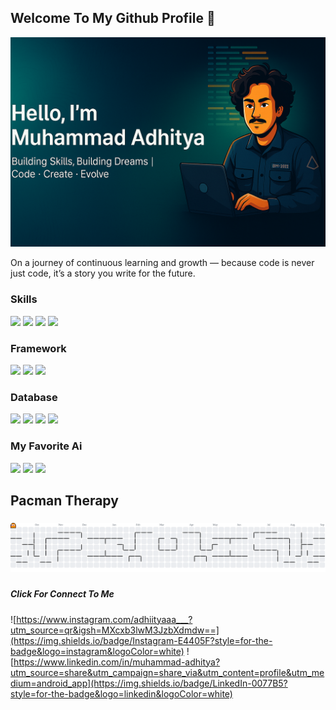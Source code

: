## Welcome To My Github Profile 👋

<img src="bg/bg.png" />
<br>

On a journey of continuous learning and growth — because code is never just code, it’s a story you write for the future.

### Skills
<img src="https://img.shields.io/badge/HTML5-E34F26?style=for-the-badge&logo=html5&logoColor=white" /> <img src="https://img.shields.io/badge/CSS3-1572B6?style=for-the-badge&logo=css3&logoColor=white" /> <img src="https://img.shields.io/badge/JavaScript-323330?style=for-the-badge&logo=javascript&logoColor=F7DF1E" /> <img src="https://img.shields.io/badge/PHP-777BB4?style=for-the-badge&logo=php&logoColor=white" />

### Framework
<img src="https://img.shields.io/badge/Laravel-FF2D20?style=for-the-badge&logo=laravel&logoColor=white" /> <img src="https://img.shields.io/badge/Kotlin-B125EA?style=for-the-badge&logo=kotlin&logoColor=white" /> <img src="https://img.shields.io/badge/Flutter-02569B?style=for-the-badge&logo=flutter&logoColor=white"/>

### Database
<img src="https://img.shields.io/badge/MariaDB-003545?style=for-the-badge&logo=mariadb&logoColor=white" /> <img src="https://img.shields.io/badge/MySQL-005C84?style=for-the-badge&logo=mysql&logoColor=white" /> <img src="https://img.shields.io/badge/Xampp-F37623?style=for-the-badge&logo=xampp&logoColor=white" /> <img src="https://img.shields.io/badge/dbeaver-382923?style=for-the-badge&logo=dbeaver&logoColor=white" />

### My Favorite Ai
<img src="https://img.shields.io/badge/ChatGPT-74aa9c?style=for-the-badge&logo=openai&logoColor=white" /> <img src="https://img.shields.io/badge/Perplexity-1FB8CD?style=for-the-badge&logo=perplexity&logoColor=white" /> <img src="https://img.shields.io/badge/Google%20Gemini-8E75B2?style=for-the-badge&logo=googlegemini&logoColor=white" />

<h2 align="left">Pacman Therapy</h2>

###

<picture>
  <source media="(prefers-color-scheme: dark)" srcset="https://raw.githubusercontent.com/AdhityaMuhammad25/AdhityaMuhammad25/output/pacman-contribution-graph-dark.svg">
  <source media="(prefers-color-scheme: light)" srcset="https://raw.githubusercontent.com/AdhityaMuhammad25/AdhityaMuhammad25/output/pacman-contribution-graph.svg">
  <img alt="pacman contribution graph" src="https://raw.githubusercontent.com/AdhityaMuhammad25/AdhityaMuhammad25/output/pacman-contribution-graph.svg">
</picture>

###

##### Click For Connect To Me
![https://www.instagram.com/adhiityaaa___?utm_source=qr&igsh=MXcxb3lwM3JzbXdmdw==](https://img.shields.io/badge/Instagram-E4405F?style=for-the-badge&logo=instagram&logoColor=white) ![https://www.linkedin.com/in/muhammad-adhitya?utm_source=share&utm_campaign=share_via&utm_content=profile&utm_medium=android_app](https://img.shields.io/badge/LinkedIn-0077B5?style=for-the-badge&logo=linkedin&logoColor=white)
